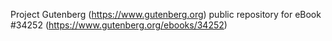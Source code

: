 Project Gutenberg (https://www.gutenberg.org) public repository for eBook #34252 (https://www.gutenberg.org/ebooks/34252)
